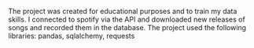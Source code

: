 The project was created for educational purposes and to train my data skills. I connected to spotify via the API and downloaded new releases of songs and recorded them in the database. 
The project used the following libraries: pandas, sqlalchemy, requests
